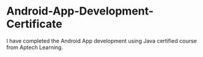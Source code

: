 # Android-App-Development-Certificate
I have completed the Android App development using Java certified course from Aptech Learning.
